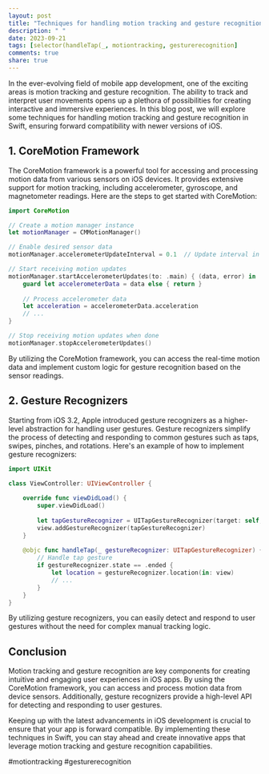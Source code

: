 ```yaml
---
layout: post
title: "Techniques for handling motion tracking and gesture recognition in Swift for forward compatibility"
description: " "
date: 2023-09-21
tags: [selector(handleTap(_, motiontracking, gesturerecognition]
comments: true
share: true
---
```


In the ever-evolving field of mobile app development, one of the exciting areas is motion tracking and gesture recognition. The ability to track and interpret user movements opens up a plethora of possibilities for creating interactive and immersive experiences. In this blog post, we will explore some techniques for handling motion tracking and gesture recognition in Swift, ensuring forward compatibility with newer versions of iOS.

## 1. CoreMotion Framework

The CoreMotion framework is a powerful tool for accessing and processing motion data from various sensors on iOS devices. It provides extensive support for motion tracking, including accelerometer, gyroscope, and magnetometer readings. Here are the steps to get started with CoreMotion:

```swift
import CoreMotion

// Create a motion manager instance
let motionManager = CMMotionManager()

// Enable desired sensor data
motionManager.accelerometerUpdateInterval = 0.1  // Update interval in seconds

// Start receiving motion updates
motionManager.startAccelerometerUpdates(to: .main) { (data, error) in
    guard let accelerometerData = data else { return }
    
    // Process accelerometer data
    let acceleration = accelerometerData.acceleration
    // ...
}

// Stop receiving motion updates when done
motionManager.stopAccelerometerUpdates()
```

By utilizing the CoreMotion framework, you can access the real-time motion data and implement custom logic for gesture recognition based on the sensor readings.

## 2. Gesture Recognizers

Starting from iOS 3.2, Apple introduced gesture recognizers as a higher-level abstraction for handling user gestures. Gesture recognizers simplify the process of detecting and responding to common gestures such as taps, swipes, pinches, and rotations. Here's an example of how to implement gesture recognizers:

```swift
import UIKit

class ViewController: UIViewController {
    
    override func viewDidLoad() {
        super.viewDidLoad()
        
        let tapGestureRecognizer = UITapGestureRecognizer(target: self, action: #selector(handleTap(_:)))
        view.addGestureRecognizer(tapGestureRecognizer)
    }
    
    @objc func handleTap(_ gestureRecognizer: UITapGestureRecognizer) {
        // Handle tap gesture
        if gestureRecognizer.state == .ended {
            let location = gestureRecognizer.location(in: view)
            // ...
        }
    }
}
```

By utilizing gesture recognizers, you can easily detect and respond to user gestures without the need for complex manual tracking logic.

## Conclusion

Motion tracking and gesture recognition are key components for creating intuitive and engaging user experiences in iOS apps. By using the CoreMotion framework, you can access and process motion data from device sensors. Additionally, gesture recognizers provide a high-level API for detecting and responding to user gestures.

Keeping up with the latest advancements in iOS development is crucial to ensure that your app is forward compatible. By implementing these techniques in Swift, you can stay ahead and create innovative apps that leverage motion tracking and gesture recognition capabilities.

\#motiontracking #gesturerecognition
